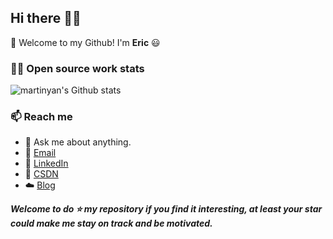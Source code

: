 ## Hi there 👋🤓
<!--
 <p>
  <img src="http://views.whatilearened.today/views/github/wmc1125/views.svg"/>
 </p>
-->

🎉 Welcome to my Github! I'm **Eric** 😃



<!--### ⚡ Technologies-->


### 👨‍💻 Open source work stats

![martinyan's Github stats](https://github-readme-stats.vercel.app/api?username=wmc1125&show_icons=true)


### 📫 Reach me 

- 💬 Ask me about anything.
- 📧 <a href="mailto:287851074@qq.com">Email</a>
- 💼 <a href= "#">LinkedIn</a>
- 📖 <a href = "https://www.wangmingchang.com">CSDN</a>
- ☁️ <a href = "https://www.wangmingchang.com">Blog</a>

***Welcome to do ⭐ my repository if you find it interesting, at least your star could make me stay on track and be motivated.***
 
 
 
 
<!--
**wmc1125/wmc1125** is a ✨ _special_ ✨ repository because its `README.md` (this file) appears on your GitHub profile.

Here are some ideas to get you started:

- 🔭 I’m currently working on ...
- 🌱 I’m currently learning ...
- 👯 I’m looking to collaborate on ...
- 🤔 I’m looking for help with ...
- 💬 Ask me about ...
- 📫 How to reach me: ...
- 😄 Pronouns: ...
- ⚡ Fun fact: ...
-->

